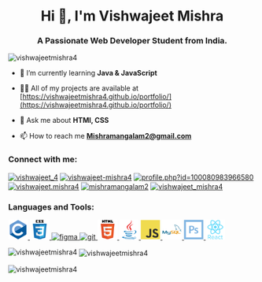

<!---
vishwajeetmishra4/vishwajeetmishra4 is a ✨ special ✨ repository because its `README.md` (this file) appears on your GitHub profile.
You can click the Preview link to take a look at your changes.
--->

<h1 align="center">Hi 👋, I'm Vishwajeet Mishra</h1>
<h3 align="center">A Passionate Web Developer Student from India.</h3>

<p align="left"> <img src="https://komarev.com/ghpvc/?username=vishwajeetmishra4&label=Profile%20views&color=0e75b6&style=flat" alt="vishwajeetmishra4" /> </p>

<!-- <p align="left"> <a href="https://twitter.com/vishwajeet_4" target="blank"><img src="https://img.shields.io/twitter/follow/vishwajeet_4?logo=twitter&style=for-the-badge" alt="vishwajeet_4" /></a> </p> -->

- 🌱 I’m currently learning **Java & JavaScript**

- 👨‍💻 All of my projects are available at [https://vishwajeetmishra4.github.io/portfolio/](https://vishwajeetmishra4.github.io/portfolio/)

- 💬 Ask me about **HTMl, CSS**

- 📫 How to reach me **Mishramangalam2@gmail.com**

<h3 align="left">Connect with me:</h3>
<p align="left">
<a href="https://twitter.com/vishwajeet_4" target="blank"><img align="center" src="https://raw.githubusercontent.com/rahuldkjain/github-profile-readme-generator/master/src/images/icons/Social/twitter.svg" alt="vishwajeet_4" height="30" width="40" /></a>
<a href="https://linkedin.com/in/vishwajeet-mishra4" target="blank"><img align="center" src="https://raw.githubusercontent.com/rahuldkjain/github-profile-readme-generator/master/src/images/icons/Social/linked-in-alt.svg" alt="vishwajeet-mishra4" height="30" width="40" /></a>
<a href="https://fb.com/profile.php?id=100080983966580" target="blank"><img align="center" src="https://raw.githubusercontent.com/rahuldkjain/github-profile-readme-generator/master/src/images/icons/Social/facebook.svg" alt="profile.php?id=100080983966580" height="30" width="40" /></a>
<a href="https://instagram.com/vishwajeet.mishra4" target="blank"><img align="center" src="https://raw.githubusercontent.com/rahuldkjain/github-profile-readme-generator/master/src/images/icons/Social/instagram.svg" alt="vishwajeet.mishra4" height="30" width="40" /></a>
<a href="https://www.hackerrank.com/mishramangalam2" target="blank"><img align="center" src="https://raw.githubusercontent.com/rahuldkjain/github-profile-readme-generator/master/src/images/icons/Social/hackerrank.svg" alt="mishramangalam2" height="30" width="40" /></a>
<a href="https://www.leetcode.com/vishwajeet_mishra4" target="blank"><img align="center" src="https://raw.githubusercontent.com/rahuldkjain/github-profile-readme-generator/master/src/images/icons/Social/leet-code.svg" alt="vishwajeet_mishra4" height="30" width="40" /></a>
</p>

<h3 align="left">Languages and Tools:</h3>
<p align="left"> <a href="https://www.cprogramming.com/" target="_blank" rel="noreferrer"> <img src="https://raw.githubusercontent.com/devicons/devicon/master/icons/c/c-original.svg" alt="c" width="40" height="40"/> </a> <a href="https://www.w3schools.com/css/" target="_blank" rel="noreferrer"> <img src="https://raw.githubusercontent.com/devicons/devicon/master/icons/css3/css3-original-wordmark.svg" alt="css3" width="40" height="40"/> </a> <a href="https://www.figma.com/" target="_blank" rel="noreferrer"> <img src="https://www.vectorlogo.zone/logos/figma/figma-icon.svg" alt="figma" width="40" height="40"/> </a> <a href="https://git-scm.com/" target="_blank" rel="noreferrer"> <img src="https://www.vectorlogo.zone/logos/git-scm/git-scm-icon.svg" alt="git" width="40" height="40"/> </a> <a href="https://www.w3.org/html/" target="_blank" rel="noreferrer"> <img src="https://raw.githubusercontent.com/devicons/devicon/master/icons/html5/html5-original-wordmark.svg" alt="html5" width="40" height="40"/> </a> <a href="https://www.java.com" target="_blank" rel="noreferrer"> <img src="https://raw.githubusercontent.com/devicons/devicon/master/icons/java/java-original.svg" alt="java" width="40" height="40"/> </a> <a href="https://developer.mozilla.org/en-US/docs/Web/JavaScript" target="_blank" rel="noreferrer"> <img src="https://raw.githubusercontent.com/devicons/devicon/master/icons/javascript/javascript-original.svg" alt="javascript" width="40" height="40"/> </a> <a href="https://www.mysql.com/" target="_blank" rel="noreferrer"> <img src="https://raw.githubusercontent.com/devicons/devicon/master/icons/mysql/mysql-original-wordmark.svg" alt="mysql" width="40" height="40"/> </a> <a href="https://www.photoshop.com/en" target="_blank" rel="noreferrer"> <img src="https://raw.githubusercontent.com/devicons/devicon/master/icons/photoshop/photoshop-line.svg" alt="photoshop" width="40" height="40"/> </a> <a href="https://reactjs.org/" target="_blank" rel="noreferrer"> <img src="https://raw.githubusercontent.com/devicons/devicon/master/icons/react/react-original-wordmark.svg" alt="react" width="40" height="40"/> </a> </p>

<p><img align="left" src="https://github-readme-stats.vercel.app/api/top-langs?username=vishwajeetmishra4&show_icons=true&locale=en&layout=compact" alt="vishwajeetmishra4" /></p>

<p>&nbsp;<img align="center" src="https://github-readme-stats.vercel.app/api?username=vishwajeetmishra4&show_icons=true&locale=en" alt="vishwajeetmishra4" /></p>

<p><img align="center" src="https://github-readme-streak-stats.herokuapp.com/?user=vishwajeetmishra4&" alt="vishwajeetmishra4" /></p>
